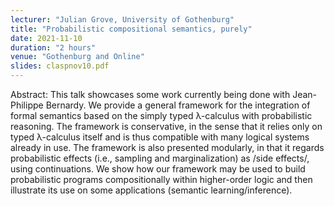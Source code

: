 ```yaml
---
lecturer: "Julian Grove, University of Gothenburg"
title: "Probabilistic compositional semantics, purely"
date: 2021-11-10
duration: "2 hours"
venue: "Gothenburg and Online"
slides: claspnov10.pdf
---
```


Abstract: This talk showcases some work currently being done with Jean-Philippe Bernardy. We provide a general framework for the integration of formal semantics based on the simply typed λ-calculus with probabilistic reasoning. The framework is conservative, in the sense that it relies only on typed λ-calculus itself and is thus compatible with many logical systems already in use. The framework is also presented modularly, in that it regards probabilistic effects (i.e., sampling and marginalization) as /side effects/, using continuations. We show how our framework may be used to build probabilistic programs compositionally within higher-order logic and then illustrate its use on some applications (semantic learning/inference).